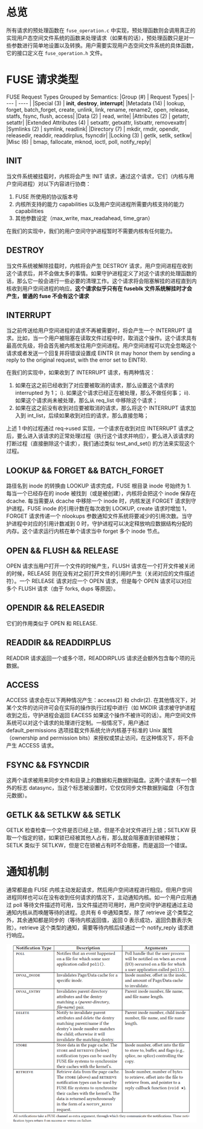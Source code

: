 # 总览
所有请求的预处理函数在 `fuse_operation.c` 中实现，预处理函数则会调用真正的实现用户态空间文件系统的函数来处理请求（如果有的话），预处理函数只是对一些参数进行简单地设置以及转换。用户需要实现用户态空间文件系统的具体函数，它的接口定义在 `fuse_operation.h` 文件。
# FUSE 请求类型
FUSE Request Types Grouped by Semantics:
|Group (#) 				    | Request Types|
|----                       | ----         |
|Special (3) 				| **init**, **destroy**, **interrupt**|
|Metadata (14) 			    | lookup, forget, batch_forget, create, unlink, link, rename, rename2, open, release, statfs, fsync, flush, access|
|Data (2) 				    | read, write|
|Attributes (2) 			| getattr, setattr|
|Extended Attributes (4)    | setxattr, getxattr, listxattr, removexattr|
|Symlinks (2) 			    | symlink, readlink|
|Directory (7) 			    | mkdir, rmdir, opendir, releasedir, readdir, readdirplus, fsyncdir|
|Locking (3) 				| getlk, setlk, setlkw|
|Misc (6) 				    | bmap, fallocate, mknod, ioctl, poll, notify_reply|

## INIT
当文件系统被挂载时，内核将会产生 INIT 请求，通过这个请求，它们（内核与用户空间进程）对以下内容进行协商：
1. FUSE 所使用的协议版本号
2. 内核所支持的能力 capabilities 以及用户空间进程所需要内核支持的能力 capabilities
3. 其他参数设定（max_write, max_readahead, time_gran）

在我们的实现中，我们的用户空间守护进程暂时不需要内核有任何能力。

## DESTROY
当文件系统被解除挂载时，内核将会产生 DESTROY 请求，用户空间进程在收到这个请求后，并不会做太多的事情。如果守护进程定义了对这个请求的处理函数的话，那么它一般会进行一些必要的清理工作。这个请求将会阻塞解挂的进程直到内核收到用户空间进程的响应。**这个请求似乎只有在 fuseblk 文件系统解挂时才会产生，普通的 fuse 不会有这个请求**

## INTERRUPT
当之前传送给用户空间进程的请求不再被需要时，将会产生一个 INTERRUPT 请求。比如，当一个用户被阻塞在读取文件过程中时，取消这个操作。这个请求具有最高优先级，将会首先被内核发往用户空间进程。用户空间进程可以完全忽略这个请求或者发送一个回复并将错误设置成 EINTR (it may honor them by sending a reply to the original request, with the error set to EINTR).

在我们的实现中，如果收到了 INTERRUPT 请求，有两种情况：
1. 如果在这之前已经收到了对应要被取消的请求，那么设置这个请求的 interrupted 为 1；
    i). 如果这个请求已经正在被处理，那么不做任何事；
    ii). 如果这个请求尚未被处理，那么从 req_list 中移除这个请求；
2. 如果在这之前没有收到对应要被取消的请求，那么将这个 INTERRUPT 请求加入到 int_list，后续如果收到对应的请求，那么直接忽略；

上述 1 中的过程通过 req->used 实现，一个请求在收到对应 INTERRUPT 请求之后，要么进入该请求的正常处理过程（执行这个请求并响应），要么进入该请求的打断过程（直接删除这个请求），我们通过类似 test_and_set() 的方法来实现这个过程。

## LOOKUP && FORGET && BATCH_FORGET
路径名到 inode 的转换由 LOOKUP 请求完成，FUSE 根目录 inode 号始终为 1. 每当一个已经存在的 inode 被找到（或是被创建），内核将会把这个 inode 保存在 dcache. 每当需要从 dcache 中移除一个 inode 时，内核发送 FORGET 请求到守护进程。FUSE inode 的引用计数在每次收到 LOOKUP, create 请求时增加 1，FORGET 请求传递一个 nlookups 参数通知文件系统将要减少的引用次数。当守护进程中对应的引用计数减到 0 时，守护进程可以决定释放响应数据结构分配的内存。这个请求运行内核在单个请求当中 forget 多个 inode 节点。

## OPEN && FLUSH && RELEASE
OPEN 请求当用户打开一个文件的时候产生，FLUSH 请求在一个打开文件被关闭的时候，RELEASE 则在没有对之前打开文件的引用时产生（关闭对应的文件描述符）。一个 RELEASE 请求对应一个 OPEN 请求，但是每个 OPEN 请求可以对应多个 FLUSH 请求（由于 forks, dups 等原因）。

## OPENDIR && RELEASEDIR
它们的作用类似于 OPEN 和 RELEASE. 

## READDIR && READDIRPLUS
READDIR 请求返回一个或多个项，READDIRPLUS 请求还会额外包含每个项的元数据。

## ACCESS
ACCESS 请求会在以下两种情况产生：access(2) 和 chdir(2). 在其他情况下，对某个文件的访问许可会在实际的操作执行过程中进行（如 MKDIR 请求被守护进程收到之后，守护进程会返回 EACESS 如果这个操作不被许可的话）。用户空间文件系统可以对这个请求的处理进行定制。一般情况下，用户通过 default_permissions 选项挂载文件系统允许内核基于标准的 Unix 属性（ownership and permission bits）来授权或禁止访问，在这种情况下，将不会产生 ACCESS 请求。

## FSYNC && FSYNCDIR
这两个请求被用来同步文件和目录上的数据和元数据到磁盘。这两个请求有一个额外的标志 datasync，当这个标志被设置时，它仅仅同步文件数据到磁盘（不包含元数据）。

## GETLK && SETLKW && SETLK
GETLK 检查检查一个文件是否已经上锁，但是不会对文件进行上锁；SETLKW 获取一个指定的锁，如果锁已经被其他人占有，那么就会阻塞直到锁被释放；SETLK 类似于 SETLKW，但是它在锁被占有时不会阻塞，而是返回一个错误。

# 通知机制
通常都是由 FUSE 内核主动发起请求，然后用户空间进程进行相应。但用户空间进程同样也可以在没有收到任何请求的情况下，主动通知内核。如一个用户应用通过 poll 等待文件描述符可用，当文件描述符可用时，用户空间守护进程通过主动通知内核从而唤醒等待的进程。总共有 6 中通知类型，除了 retrieve 这个类型之外，其余通知都是同步的（等待内核返回值，返回 0 表示成功，返回负数表示失败）。retrieve 这个类型的通知，需要等待内核后续通过一个 notify_reply 请求进行响应。

![通知类型](../image/通知类型.jpg)
